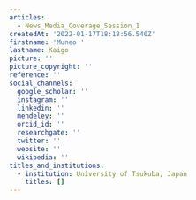 ```yaml
---
articles:
  - News_Media_Coverage_Session_1
createdAt: '2022-01-17T18:18:56.540Z'
firstname: 'Muneo '
lastname: Kaigo
picture: ''
picture_copyright: ''
reference: ''
social_channels:
  google_scholar: ''
  instagram: ''
  linkedin: ''
  mendeley: ''
  orcid_id: ''
  researchgate: ''
  twitter: ''
  website: ''
  wikipedia: ''
titles_and_institutions:
  - institution: University of Tsukuba, Japan
    titles: []
---
```

